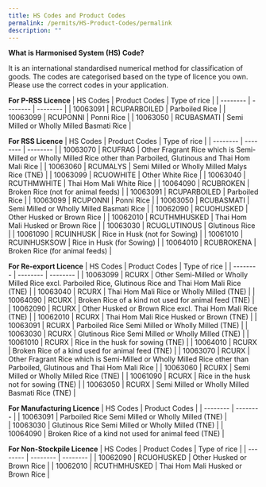 ```yaml
---
title: HS Codes and Product Codes
permalink: /permits/HS-Product-Codes/permalink
description: ""
---
```


**What is Harmonised System (HS) Code?**

It is an international standardised numerical method for classification of goods. The codes are categorised based on the type of licence you own. Please use the correct codes in your application. 

**For P-RSS Licence**
| HS Codes | Product Codes | Type of rice |
| -------- | -------- | -------- |
| 10063091 | RCUPARBOILED | Parboiled Rice     |
| 10063099 | RCUPONNI | Ponni Rice     |
| 10063050 | RCUBASMATI | Semi Milled or Wholly Milled Basmati Rice  |

**For RSS Licence**
| HS Codes | Product Codes | Type of rice |
| -------- | -------- | -------- |
| 10063070  | RCUFRAG  | Other Fragrant Rice which is Semi-Milled or Wholly Milled Rice other than Parboiled, Glutinous and Thai Hom Mali Rice   |
| 10063060 | RCUMALYS | Semi Milled or Wholly Milled Malys Rice (TNE) | 
| 10063099 | RCUOWHITE | Other White Rice  |
| 10063040  | RCUTHMWHITE | Thai Hom Mali White Rice  | 
| 10064090  | RCUBROKEN | Broken Rice (not for animal feeds) |
| 10063091 | RCUPARBOILED | Parboiled Rice | 
| 10063099  | RCUPONNI | Ponni Rice |
| 10063050 | RCUBASMATI  | Semi Milled or Wholly Milled Basmati Rice  | 
| 10062090 | RCUOHUSKED | Other Husked or Brown Rice |
| 10062010  | RCUTHMHUSKED | Thai Hom Mali Husked or Brown Rice  | 
| 10063030 | RCUGLUTINOUS | Glutinous Rice  |
| 10061090  | RCUINHUSK | Rice in Husk (not for Sowing) | 
| 10061010 | RCUINHUSKSOW | Rice in Husk (for Sowing) | 
| 10064010  | RCUBROKENA  | Broken Rice (for animal feeds)  | 


**For Re-export Licence**
| HS Codes | Product Codes | Type of rice |
| -------- | -------- | -------- |
| 10063099  | RCURX | Other Semi-Milled or Wholly Milled Rice excl. Parboiled Rice, Glutinous Rice and Thai Hom Mali Rice (TNE) | 
| 10063040  | RCURX | Thai Hom Mali Rice or Wholly Milled (TNE) | 
| 10064090  | RCURX | Broken Rice of a kind not used for animal feed (TNE)  | 
| 10062090 | RCURX | Other Husked or Brown Rice excl. Thai Hom Mali Rice (TNE) | 
| 10062010 | RCURX | Thai Hom Mali Rice Husked or Brown (TNE) | 
| 10063091 | RCURX | Parboiled Rice Semi Milled or Wholly Milled (TNE)  | 
| 10063030 | RCURX | Glutinous Rice Semi Milled or Wholly Milled (TNE)  | 
| 10061010  | RCURX | Rice in the husk for sowing (TNE) | 
| 10064010 | RCURX | Broken Rice of a kind used for animal feed (TNE) | 
| 10063070 | RCURX | Other Fragrant Rice which is Semi-Milled or Wholly Milled Rice other than Parboiled, Glutinous and Thai Hom Mali Rice  | 
| 10063060 | RCURX | Semi Milled or Wholly Milled Rice (TNE) | 
| 10061090 | RCURX | Rice in the husk not for sowing (TNE)  | 
| 10063050 | RCURX | Semi Milled or Wholly Milled Basmati Rice (TNE)  | 

**For Manufacturing Licence**
| HS Codes | Product Codes |
| -------- | -------- | 
| 10063091 | Parboiled Rice Semi Milled or Wholly Milled (TNE) |    
| 10063030 | Glutinous Rice Semi Milled or Wholly Milled (TNE) |
| 10064090 | Broken Rice of a kind not used for animal feed (TNE) | 

**For Non-Stockpile Licence**
| HS Codes | Product Codes | Type of rice |
| -------- | -------- | -------- |
| 10062090 | RCUOHUSKED | Other Husked or Brown Rice   |
| 10062010 | RCUTHMHUSKED | Thai Hom Mali Husked or Brown Rice |